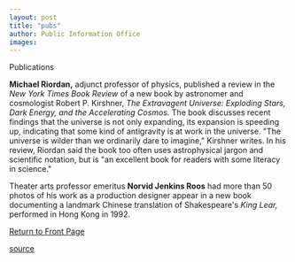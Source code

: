 ```yaml
---
layout: post
title: "pubs"
author: Public Information Office
images:
---
```


Publications

**Michael Riordan,** adjunct professor of physics, published a review in the _New York Times Book Review_ of a new book by astronomer and cosmologist Robert P. Kirshner, _The Extravagent Universe: Exploding Stars, Dark Energy, and the Accelerating Cosmos._ The book discusses recent findings that the universe is not only expanding, its expansion is speeding up, indicating that some kind of antigravity is at work in the universe. "The universe is wilder than we ordinarily dare to imagine," Kirshner writes. In his review, Riordan said the book too often uses astrophysical jargon and scientific notation, but is "an excellent book for readers with some literacy in science."

Theater arts professor emeritus **Norvid Jenkins Roos** had more than 50 photos of his work as a production designer appear in a new book documenting a landmark Chinese translation of Shakespeare's _King Lear,_ performed in Hong Kong in 1992.

[Return to Front Page][1]

[1]: http://currents.ucsc.edu/

[source](http://www1.ucsc.edu/currents/02-03/04-21/pubs.html "Permalink to pubs")
